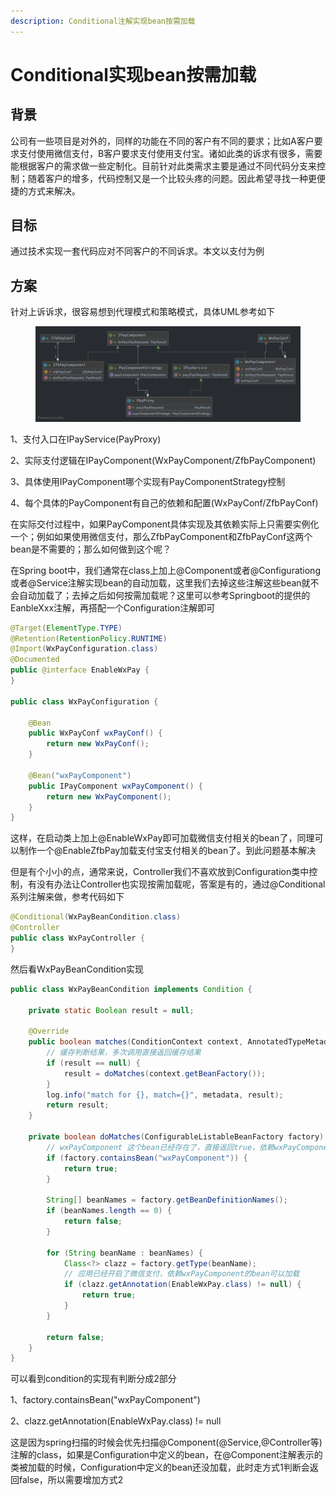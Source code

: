 ```yaml
---
description: Conditional注解实现bean按需加载
---
```


# Conditional实现bean按需加载

## 背景

公司有一些项目是对外的，同样的功能在不同的客户有不同的要求；比如A客户要求支付使用微信支付，B客户要求支付使用支付宝。诸如此类的诉求有很多，需要能根据客户的需求做一些定制化。目前针对此类需求主要是通过不同代码分支来控制；随着客户的增多，代码控制又是一个比较头疼的问题。因此希望寻找一种更便捷的方式来解决。

## 目标

通过技术实现一套代码应对不同客户的不同诉求。本文以支付为例

## 方案

针对上诉诉求，很容易想到代理模式和策略模式，具体UML参考如下

<figure><img src="../.gitbook/assets/uml.png" alt=""><figcaption></figcaption></figure>

1、支付入口在IPayService(PayProxy)

2、实际支付逻辑在IPayComponent(WxPayComponent/ZfbPayComponent)

3、具体使用IPayComponent哪个实现有PayComponentStrategy控制

4、每个具体的PayComponent有自己的依赖和配置(WxPayConf/ZfbPayConf)

在实际交付过程中，如果PayComponent具体实现及其依赖实际上只需要实例化一个；例如如果使用微信支付，那么ZfbPayComponent和ZfbPayConf这两个bean是不需要的；那么如何做到这个呢？

在Spring boot中，我们通常在class上加上@Component或者@Configurationg或者@Service注解实现bean的自动加载，这里我们去掉这些注解这些bean就不会自动加载了；去掉之后如何按需加载呢？这里可以参考Springboot的提供的EanbleXxx注解，再搭配一个Configuration注解即可

```java
@Target(ElementType.TYPE)
@Retention(RetentionPolicy.RUNTIME)
@Import(WxPayConfiguration.class)
@Documented
public @interface EnableWxPay {
}

public class WxPayConfiguration {

    @Bean
    public WxPayConf wxPayConf() {
        return new WxPayConf();
    }

    @Bean("wxPayComponent")
    public IPayComponent wxPayComponent() {
        return new WxPayComponent();
    }
}
```

这样，在启动类上加上@EnableWxPay即可加载微信支付相关的bean了，同理可以制作一个@EnableZfbPay加载支付宝支付相关的bean了。到此问题基本解决

但是有个小小的点，通常来说，Controller我们不喜欢放到Configuration类中控制，有没有办法让Controller也实现按需加载呢，答案是有的，通过@Conditional系列注解来做，参考代码如下

```java
@Conditional(WxPayBeanCondition.class)
@Controller
public class WxPayController {
}
```

然后看WxPayBeanCondition实现

```java
public class WxPayBeanCondition implements Condition {
    
    private static Boolean result = null;

    @Override
    public boolean matches(ConditionContext context, AnnotatedTypeMetadata metadata) {
        // 缓存判断结果，多次调用直接返回缓存结果
        if (result == null) {
            result = doMatches(context.getBeanFactory());
        }
        log.info("match for {}, match={}", metadata, result);
        return result;
    }

    private boolean doMatches(ConfigurableListableBeanFactory factory) {
        // wxPayComponent 这个bean已经存在了，直接返回true，依赖wxPayComponent的bean可以加载
        if (factory.containsBean("wxPayComponent")) {
            return true;
        }

        String[] beanNames = factory.getBeanDefinitionNames();
        if (beanNames.length == 0) {
            return false;
        }

        for (String beanName : beanNames) {
            Class<?> clazz = factory.getType(beanName);
            // 应用已经开启了微信支付，依赖wxPayComponent的bean可以加载
            if (clazz.getAnnotation(EnableWxPay.class) != null) {
                return true;
            }
        }

        return false;
    }
}
```

可以看到condition的实现有判断分成2部分

1、factory.containsBean("wxPayComponent")

2、clazz.getAnnotation(EnableWxPay.class) != null

这是因为spring扫描的时候会优先扫描@Component(@Service,@Controller等)注解的class，如果是Configuration中定义的bean，在@Component注解表示的类被加载的时候，Configuration中定义的bean还没加载，此时走方式1判断会返回false，所以需要增加方式2
